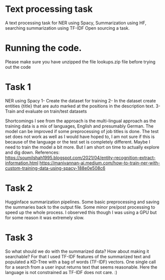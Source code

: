 # Text processing task
A text processing task for NER using Spacy, Summarization using HF, searching summarization using TF-IDF
Open sourcing a task. 

# Running the code.
Please make sure you have unzipped the file lookups.zip file before trying out the code

# Task 1
NER using Spacy
1- Create the dataset for training
2- In the dataset create entities {title} that are auto marked at the positions in the description text. 
3- Train and evaluate on train/test datasets

Shortcomings
I see from the approach is the multi-lingual approach as the training data is a mix of languages, English and presumably German.
The model can be improved if some preprocessing of job titles is done.
The test set does not work as well as I would have hoped to, I am not sure if this is because of the language or the test set is completely different.
Maybe I need to train the model a bit more. But I am short on time to actually explore and dig down.
References: 
https://soumilshah1995.blogspot.com/2021/04/entity-recognition-extract-information.html 
https://manivannan-ai.medium.com/how-to-train-ner-with-custom-training-data-using-spacy-188e0e508c6

# Task 2
Hugginface summarization pipelines. Some basic preprocessing and saving the summaries back to the output file. Some minor pre/post processing to speed up the whole process. I observed this though I was using a GPU but for some reason it was extremely slow. 

# Task 3
So what should we do with the summarized data? How about making it searchable? For that I used TF-IDF features of the summarized text and populated a KD-Tree with a bag of words (TF-IDF) vectors. One single call for a search from a user input returns text that seems reasonable. 
Here the language is not constrained as TF-IDF does not care. :)
